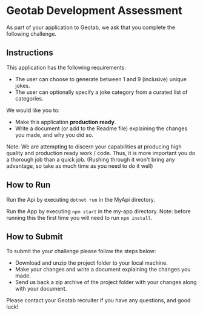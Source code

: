 # Geotab Development Assessment

As part of your application to Geotab, we ask that you complete the following challenge.

## Instructions

This application has the following requirements:
- The user can choose to generate between 1 and 9 (inclusive) unique jokes.
- The user can optionally specify a joke category from a curated list of categories.

We would like you to:
- Make this application **production ready**.
- Write a document (or add to the Readme file) explaining the changes you made, and why you did so.

Note: We are attempting to discern your capabilities at producing high quality and production ready work / code. Thus, it is more important you do a thorough job than a quick job. (Rushing through it won't bring any advantage, so take as much time as you need to do it well)

## How to Run

Run the Api by executing `dotnet run` in the MyApi directory.

Run the App by executing `npm start` in the my-app directory. Note: before running this the first time you will need to run `npm install`.

## How to Submit

To submit the your challenge please follow the steps below:
- Download and unzip the project folder to your local machine.
- Make your changes and write a document explaining the changes you made.
- Send us back a zip archive of the project folder with your changes along with your document.

Please contact your Geotab recruiter if you have any questions, and good luck!